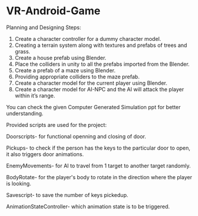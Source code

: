 # VR-Android-Game

Planning and Designing Steps:

1. Create a character controller for a dummy character model.
2. Creating a terrain system along with textures and prefabs of trees and grass.
3. Create a house prefab using Blender.
4. Place the colliders in unity to all the prefabs imported from the Blender.
5. Create a prefab of a maze using Blender.
6. Providing appropriate colliders to the maze prefab.
7. Create a character model for the current player using Blender.
8. Create a character model for AI-NPC and the AI will attack the player within it’s range.

You can check the given Computer Generated Simulation ppt for better understanding.

Provided scripts are used for the project:

Doorscripts- for functional openning and closing of door.

Pickups- to check if the person has the keys to the particular door to open, it also triggers door animations.

EnemyMovements- for AI to travel from 1 target to another target randomly.

BodyRotate- for the player's body to rotate in the direction where the player is looking.

Savescript- to save the number of keys pickedup.

AnimationStateController- which animation state is to be triggered.




